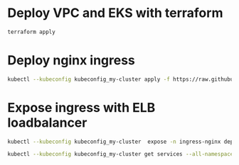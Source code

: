 # Deploy VPC and EKS with terraform 
```bash
terraform apply
```
# Deploy nginx ingress
```bash
kubectl --kubeconfig kubeconfig_my-cluster apply -f https://raw.githubusercontent.com/kubernetes/ingress-nginx/master/deploy/static/mandatory.yaml
```
# Expose ingress with ELB loadbalancer
```bash
kubectl --kubeconfig kubeconfig_my-cluster  expose -n ingress-nginx deployment nginx-ingress-controller --type=LoadBalancer

kubectl --kubeconfig kubeconfig_my-cluster get services --all-namespaces


```

